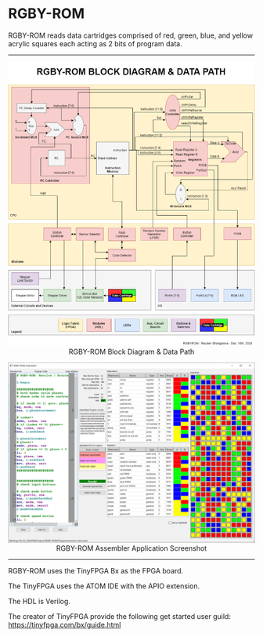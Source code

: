 # RGBY-ROM

RGBY-ROM reads data cartridges comprised of red, green, blue, and yellow acrylic squares each acting as 2 bits of program data.

***
<div align="center">
  
![alt text](https://github.com/reubenstr/RGBY-ROM/blob/main/Diagrams/block-diagram.png)
RGBY-ROM Block Diagram & Data Path

![alt text](https://github.com/reubenstr/RGBY-ROM/blob/main/RGBY-ROM-Assembler/screenshot.PNG)
RGBY-ROM Assembler Application Screenshot

</div>

***

RGBY-ROM uses the TinyFPGA Bx as the FPGA board.

The TinyFPGA uses the ATOM IDE with the APIO extension.

The HDL is Verilog.

The creator of TinyFPGA provide the following get started user guild: https://tinyfpga.com/bx/guide.html
